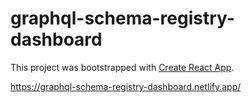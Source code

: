 # graphql-schema-registry-dashboard

This project was bootstrapped with [Create React App](https://github.com/facebook/create-react-app).

https://graphql-schema-registry-dashboard.netlify.app/